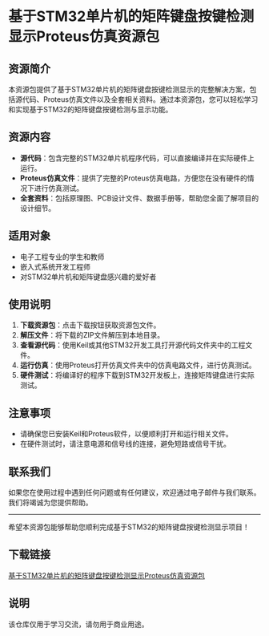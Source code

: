 # 基于STM32单片机的矩阵键盘按键检测显示Proteus仿真资源包

## 资源简介

本资源包提供了基于STM32单片机的矩阵键盘按键检测显示的完整解决方案，包括源代码、Proteus仿真文件以及全套相关资料。通过本资源包，您可以轻松学习和实现基于STM32的矩阵键盘按键检测与显示功能。

## 资源内容

- **源代码**：包含完整的STM32单片机程序代码，可以直接编译并在实际硬件上运行。
- **Proteus仿真文件**：提供了完整的Proteus仿真电路，方便您在没有硬件的情况下进行仿真测试。
- **全套资料**：包括原理图、PCB设计文件、数据手册等，帮助您全面了解项目的设计细节。

## 适用对象

- 电子工程专业的学生和教师
- 嵌入式系统开发工程师
- 对STM32单片机和矩阵键盘感兴趣的爱好者

## 使用说明

1. **下载资源包**：点击下载按钮获取资源包文件。
2. **解压文件**：将下载的ZIP文件解压到本地目录。
3. **查看源代码**：使用Keil或其他STM32开发工具打开源代码文件夹中的工程文件。
4. **运行仿真**：使用Proteus打开仿真文件夹中的仿真电路文件，进行仿真测试。
5. **硬件测试**：将编译好的程序下载到STM32开发板上，连接矩阵键盘进行实际测试。

## 注意事项

- 请确保您已安装Keil和Proteus软件，以便顺利打开和运行相关文件。
- 在硬件测试时，请注意电源和信号线的连接，避免短路或信号干扰。

## 联系我们

如果您在使用过程中遇到任何问题或有任何建议，欢迎通过电子邮件与我们联系。我们将竭诚为您提供帮助。

---

希望本资源包能够帮助您顺利完成基于STM32的矩阵键盘按键检测显示项目！

## 下载链接
[基于STM32单片机的矩阵键盘按键检测显示Proteus仿真资源包](https://pan.quark.cn/s/9dd0508ecf9d)

## 说明

该仓库仅用于学习交流，请勿用于商业用途。
